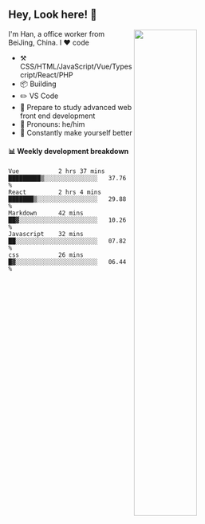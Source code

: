 ## Hey, Look here! :wave: 

<img align="right" width="50%" src="https://github-readme-stats.vercel.app/api?username=1054711110&show_icons=true&hide_title=true" />

I'm Han, a office worker from BeiJing, China. I ❤️ code

-   :hammer_and_pick: CSS/HTML/JavaScript/Vue/Typescript/React/PHP
-   :package: Building 
-   :pencil2: VS Code 
-   :seedling: Prepare to study advanced web front end development
-   :man: Pronouns: he/him
-   :thinking: Constantly make yourself better


#### :bar_chart:  Weekly development breakdown

<!--START_SECTION:waka-->
```text
Vue           2 hrs 37 mins   █████████▒░░░░░░░░░░░░░░░   37.76 % 
React         2 hrs 4 mins    ███████▒░░░░░░░░░░░░░░░░░   29.88 % 
Markdown      42 mins         ██▓░░░░░░░░░░░░░░░░░░░░░░   10.26 % 
Javascript    32 mins         ██░░░░░░░░░░░░░░░░░░░░░░░   07.82 % 
css           26 mins         █▓░░░░░░░░░░░░░░░░░░░░░░░   06.44 % 
```
<!--END_SECTION:waka-->
